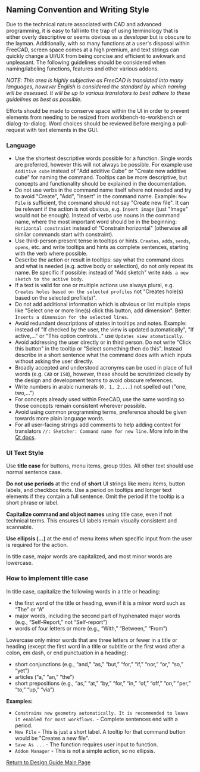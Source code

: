 ## Naming Convention and Writing Style

Due to the technical nature associated with CAD and advanced programming, it is easy to fall into the trap of using terminology that is either overly descriptive or seems obvious as a developer but is obscure to the layman. Additionally, with so many functions at a user's disposal within FreeCAD, screen space comes at a high premium, and text strings can quickly change a UI/UX from being concise and efficient to awkwark and unpleasant. The following guidelines should be considered when naming/labeling functions, features and other various addons.

*NOTE: This area is highly subjective as FreeCAD is translated into many languages, however English is considered the standard by which naming will be assessed. It will be up to various translators to best adhere to these guidelines as best as possible.*

Efforts should be made to conserve space within the UI in order to prevent elements from needing to be resized from workbench-to-workbench or dialog-to-dialog. Word choices should be reviewed before merging a pull-request with text elements in the GUI.

### Language

- Use the shortest descriptive words possible for a function. Single words are preferred, however this will not always be possible. For example use `Additive cube` instead of "Add additive Cube" or "Create new additive cube" for naming the command. Tooltips can be more descriptive, but concepts and functionality should be explained in the documentation.
- Do not use verbs in the command name itself where not needed and try to avoid "Create", "Add", "Insert" in the command name. Example: `New File` is sufficient, the command should not say "Create new file". It can be relevant if the action is not obvious, e.g. `Insert image` (just "Image" would not be enough). Instead of verbs use nouns in the command name, where the most important word should be in the beginning: `Horizontal constraint` instead of "Constrain horizontal" (otherwise all similar commands start with constraint).
- Use third-person present tense in tooltips or hints. `Creates`, `adds`, `sends`, `opens`, etc. and write tooltips and hints as complete sentences, starting with the verb where possible.
- Describe the action or result in tooltips: say what the command does and what is needed (e.g. active body or selection), do not only repeat its name. Be specific if possible: instead of "Add sketch" write `Adds a new sketch to the active body`.
- If a text is valid for one or multiple actions use always plural, e.g. `Creates holes based on the selected profiles` not "Creates hole(s) based on the selected profile(s)".
- Do not add additional information which is obvious or list multiple steps like "Select one or more line(s) click this button, add dimension". Better: `Inserts a dimension for the selected lines`.
- Avoid redundant descriptions of states in tooltips and notes. Example: instead of "If checked by the user, the view is updated automatically", "If active,..." or "This option controls..." use `Updates view atomatically`.
- Avoid addressing the user directly or in third person. Do not write "Click this button" in the tooltip or "Select something then do this". Instead describe in a short sentence what the command does with which inputs without asking the user directly.
- Broadly accepted and understood acronyms can be used in place of full words (e.g. `CAD` or `ISO`), however, these should be scrutinized closely by the design and development teams to avoid obscure references.
- Write numbers in arabic numerals (`0, 1, 2,...`) not spelled out ("one, two,...")
- For concepts already used within FreeCAD, use the same wording so those concepts remain consistent wherever possible.
- Avoid using common programming terms, preference should be given towards more plain language words.
- For all user-facing strings add comments to help adding context for translators `//: Sketcher: Command name for new line`. More info in the [Qt docs](https://doc.qt.io/qt-6/i18n-source-translation.html#add-comments-for-translators).


### UI Text Style

Use **title case** for buttons, menu items, group titles. All other text should use normal sentence case.

**Do not use periods** at the end of **short** UI strings like menu items, button labels, and checkbox texts. Use a period on tooltips and longer text elements if they contain a full sentence. Omit the period if the tooltip is a short phrase or label.

**Capitalize command and object names** using title case, even if not technical terms. This ensures UI labels remain visually consistent and scannable.

**Use ellipsis (...)** at the end of menu items when specific input from the user is required for the action.

In title case, major words are capitalized, and most minor words are lowercase.


### How to implement title case

In title case, capitalize the following words in a title or heading:

- the first word of the title or heading, even if it is a minor word such as “The” or “A”
- major words, including the second part of hyphenated major words (e.g., “Self-Report,” not “Self-report”)
- words of four letters or more (e.g., “With,” “Between,” “From”)

Lowercase only minor words that are three letters or fewer in a title or heading (except the first word in a title or subtitle or the first word after a colon, em dash, or end punctuation in a heading):

- short conjunctions (e.g., “and,” “as,” “but,” “for,” “if,” “nor,” “or,” “so,” “yet”)
- articles (“a,” “an,” “the”)
- short prepositions (e.g., “as,” “at,” “by,” “for,” “in,” “of,” “off,” “on,” “per,” “to,” “up,” “via”)
  
**Examples:**
- `Constrains new geometry automatically. It is recommended to leave it enabled for most workflows.` - Complete sentences end with a period.
- `New File` - This is just a short label. A tooltip for that command button would be "Creates a new file".
- `Save As ...` - The function requires user input to function.
- `Addon Manager` - This is not a simple action, so no ellipsis.

[Return to Design Guide Main Page](index.md)
